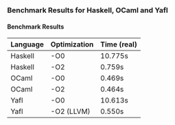 ### Benchmark Results for Haskell, OCaml and Yafl

#### **Benchmark Results**
| Language | Optimization | Time (real) |
|----------|-------------|------------|
| Haskell  | -O0         | 10.775s    |
| Haskell  | -O2         | 0.759s     |
| OCaml    | -O0         | 0.469s     |
| OCaml    | -O2         | 0.464s     |
| Yafl     | -O0         | 10.613s    |
| Yafl     | -O2 (LLVM)  | 0.550s     |

